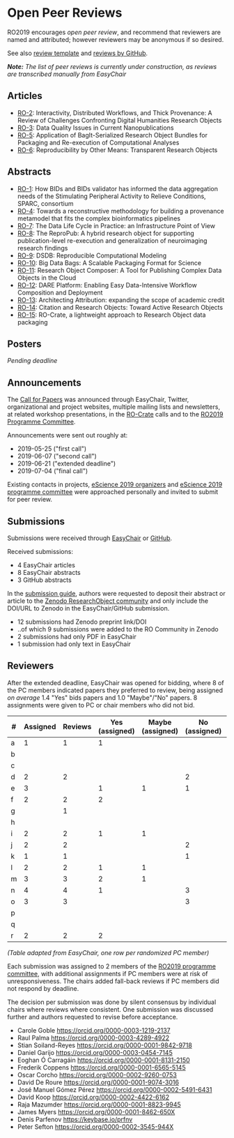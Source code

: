 # Open Peer Reviews

RO2019 encourages _open peer review_, and recommend that reviewers are named and attributed; however reviewers may be anonymous if so desired. 

See also [review template](/reviews/template) and [reviews by GitHub](https://github.com/researchobject/ro2019/issues).

_**Note:** The list of peer reviews is currently under construction, as reviews are transcribed manually from EasyChair_


## Articles
* [RO-2](2): Interactivity, Distributed Workflows, and Thick Provenance: A Review of Challenges Confronting Digital Humanities Research Objects
* [RO-3](3): Data Quality Issues in Current Nanopublications
* [RO-5](5): Application of BagIt-Serialized Research Object Bundles for Packaging and Re-execution of Computational Analyses
* [RO-6](6): Reproducibility by Other Means: Transparent Research Objects

## Abstracts

* [RO-1](1): How BIDs and BIDs validator has informed the data aggregation needs of the Stimulating Peripheral Activity to Relieve Conditions, SPARC, consortium
* [RO-4](4): Towards a reconstructive methodology for building a provenance metamodel that fits the complex bioinformatics pipelines
* [RO-7](7): The Data Life Cycle in Practice: an Infrastructure Point of View
* [RO-8](8): The ReproPub: A hybrid research object for supporting publication-level re-execution and generalization of neuroimaging research findings
* [RO-9](9): DSDB: Reproducible Computational Modeling
* [RO-10](10): Big Data Bags: A Scalable Packaging Format for Science
* [RO-11](11): Research Object Composer: A Tool for Publishing Complex Data Objects in the Cloud
* [RO-12](12): DARE Platform: Enabling Easy Data-Intensive Workflow Composition and Deployment
* [RO-13](13): Architecting Attribution: expanding the scope of academic credit
* [RO-14](14): Citation and Research Objects: Toward Active Research Objects
* [RO-15](15): RO-Crate, a lightweight approach to Research Object data packaging

## Posters

_Pending deadline_


## Announcements

The [Call for Papers](https://researchobject.github.io/ro2019/cfp) was announced through EasyChair, Twitter, organizational and project websites, multiple mailing lists and newsletters, at related workshop presentations, in the [RO-Crate](https://researchobject.github.io/ro-crate/) calls and to the [RO2019 Programme Committee](/ro2019/#program-committee).

Announcements were sent out roughly at:

* 2019-05-25 ("first call")
* 2019-06-07 ("second call")
* 2019-06-21 ("extended deadline")
* 2019-07-04 ("final call")

Existing contacts in projects, [eScience 2019 organizers](https://escience2019.sdsc.edu/organizers) and [eScience 2019 programme committee](https://escience2019.sdsc.edu/pc) were approached personally and invited to submit for peer review.


## Submissions

Submissions were received through [EasyChair](https://easychair.org/conferences/?conf=ro2019) or [GitHub](https://github.com/ResearchObject/ro2019/issues).

Received submissions:

* 4 EasyChair articles
* 8 EasyChair abstracts
* 3 GitHub abstracts

In the [submission guide](/ro2019/submitting), authors were requested to deposit their abstract or article to the [Zenodo ResearchObject community](https://zenodo.org/communities/ro) and only include the DOI/URL to Zenodo in the EasyChair/GitHub submission.

* 12 submissions had Zenodo preprint link/DOI
* ..of which 9 submissions were added to the RO Community in Zenodo
* 2 submissions had only PDF in EasyChair
* 1 submission had only text in EasyChair


## Reviewers

After the extended deadline, EasyChair was opened for bidding, where 8 of the PC members indicated papers they preferred to review, being assigned _on average_ 1.4 "Yes" bids papers and 1.0 "Maybe"/"No" papers. 8 assignments were given to PC or chair members who did not bid.

| # | Assigned | Reviews | Yes (assigned) | Maybe (assigned) | No (assigned) | Bid | Yes (bid) | Maybe (bid) | Conflict | Fairness |
| -  | - | - | - | - | - | - | - | - | - | - |
| a | 1 | 1 | 1 |   |   | ✔ | 3 | 1 |   | 100 |
| b |  |  |  |  |  |  |  |  |  | 100 |
| c |  |  |  |  |  |  |  |  |  | 100 |
| d | 2 | 2 |  |  | 2 |  |  |  |  | -100 |
| e | 3 |  | 1 | 1 | 1 |  ✔  | 1 | 3 | 1 | 6 |
| f | 2 | 2 | 2 |  |  |  ✔  | 3 | 1 |  | 100 |
| g |  | 1 |  |  |  |  |  |  |  | 100 |
| h |  |  |  |  |  |  |  |  |  | 100 |
| i | 2 | 2 | 1 | 1 |  |  ✔  | 1 | 5 | 1 | 60 |
| j | 2 | 2 |  |  | 2 |  |  |  |  | -100 |
| k | 1 | 1 |  |  | 1 |  |  |  |  | -100 |
| l | 2 | 2 | 1 | 1 |  |  ✔  | 1 | 3 |  | 60 |
| m | 3 | 3 | 2 | 1 |  |  ✔  | 4 | 2 |  | 73 |
| n | 4 | 4 | 1 |  | 3 |  ✔  | 1 | 1 |  | -50 |
| o | 3 | 3 |  |  | 3 |  |  |  |  | -100 |
| p |  |  |  |  |  |  |  |  | 1 | 100 |
| q |  |  |  |  |  |  |  |  |  | 100 |
| r | 2 | 2 | 2 |  |  |  ✔  | 3 |  |  | 100 |

_(Table adapted from EasyChair, one row per randomized PC member)_

Each submission was assigned to 2 members of the [RO2019 programme committee](/ro2019/#program-committee), with additional assignments if PC members were at risk of unresponsiveness. The chairs added fall-back reviews if PC members did not respond by deadline.

The decision per submission was done by silent consensus by individual chairs where reviews where consistent. One submission was discussed further and authors requested to revise before acceptance.

*   Carole Goble <https://orcid.org/0000-0003-1219-2137>
*   Raul Palma <https://orcid.org/0000-0003-4289-4922>
*   Stian Soiland-Reyes <https://orcid.org/0000-0001-9842-9718>
*   Daniel Garijo <https://orcid.org/0000-0003-0454-7145>
*   Eoghan Ó Carragáin <https://orcid.org/0000-0001-8131-2150>
*   Frederik Coppens <https://orcid.org/0000-0001-6565-5145>
*   Oscar Corcho <https://orcid.org/0000-0002-9260-0753>
*   David De Roure <https://orcid.org/0000-0001-9074-3016>
*   José Manuel Gómez Pérez <https://orcid.org/0000-0002-5491-6431>
*   David Koop <https://orcid.org/0000-0002-4422-6162>
*   Raja Mazumder <https://orcid.org/0000-0001-8823-9945>
*   James Myers <https://orcid.org/0000-0001-8462-650X>
*   Denis Parfenov <https://keybase.io/prfnv>
*   Peter Sefton <https://orcid.org/0000-0002-3545-944X>
